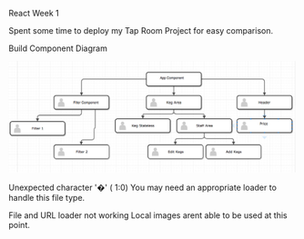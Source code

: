 React Week 1

Spent some time to deploy my Tap Room Project for easy comparison.

Build Component Diagram

![Diagram](images/Diagram.png)


Unexpected character '�' (
1:0)
You may need an appropriate loader to handle this file type.

File and URL loader not working
Local images arent able to be used at this point.

